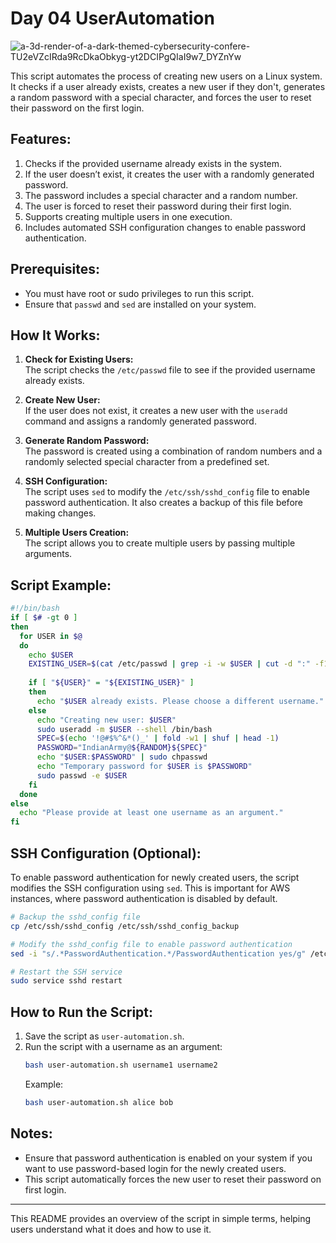 # Day 04 UserAutomation

![a-3d-render-of-a-dark-themed-cybersecurity-confere-TU2eVZcIRda9RcDkaObkyg-yt2DCIPgQIaI9w7_DYZnYw](https://github.com/user-attachments/assets/75314cc4-86a5-41bb-b47b-acb0d3765555)

This script automates the process of creating new users on a Linux system. It checks if a user already exists, creates a new user if they don't, generates a random password with a special character, and forces the user to reset their password on the first login.

## Features:
1. Checks if the provided username already exists in the system.
2. If the user doesn’t exist, it creates the user with a randomly generated password.
3. The password includes a special character and a random number.
4. The user is forced to reset their password during their first login.
5. Supports creating multiple users in one execution.
6. Includes automated SSH configuration changes to enable password authentication.

## Prerequisites:
- You must have root or sudo privileges to run this script.
- Ensure that `passwd` and `sed` are installed on your system.

## How It Works:
1. **Check for Existing Users:**  
   The script checks the `/etc/passwd` file to see if the provided username already exists.
   
2. **Create New User:**  
   If the user does not exist, it creates a new user with the `useradd` command and assigns a randomly generated password.
   
3. **Generate Random Password:**  
   The password is created using a combination of random numbers and a randomly selected special character from a predefined set.
   
4. **SSH Configuration:**  
   The script uses `sed` to modify the `/etc/ssh/sshd_config` file to enable password authentication. It also creates a backup of this file before making changes.
   
5. **Multiple Users Creation:**  
   The script allows you to create multiple users by passing multiple arguments.

## Script Example:

```bash
#!/bin/bash
if [ $# -gt 0 ]
then
  for USER in $@
  do
    echo $USER
    EXISTING_USER=$(cat /etc/passwd | grep -i -w $USER | cut -d ":" -f1)
    
    if [ "${USER}" = "${EXISTING_USER}" ]
    then
      echo "$USER already exists. Please choose a different username."
    else
      echo "Creating new user: $USER"
      sudo useradd -m $USER --shell /bin/bash
      SPEC=$(echo '!@#$%^&*()_' | fold -w1 | shuf | head -1)
      PASSWORD="IndianArmy@${RANDOM}${SPEC}"
      echo "$USER:$PASSWORD" | sudo chpasswd
      echo "Temporary password for $USER is $PASSWORD"
      sudo passwd -e $USER
    fi
  done
else
  echo "Please provide at least one username as an argument."
fi
```

## SSH Configuration (Optional):
To enable password authentication for newly created users, the script modifies the SSH configuration using `sed`. This is important for AWS instances, where password authentication is disabled by default.

```bash
# Backup the sshd_config file
cp /etc/ssh/sshd_config /etc/ssh/sshd_config_backup

# Modify the sshd_config file to enable password authentication
sed -i "s/.*PasswordAuthentication.*/PasswordAuthentication yes/g" /etc/ssh/sshd_config

# Restart the SSH service
sudo service sshd restart
```

## How to Run the Script:
1. Save the script as `user-automation.sh`.
2. Run the script with a username as an argument:
   ```bash
   bash user-automation.sh username1 username2
   ```
   Example:
   ```bash
   bash user-automation.sh alice bob
   ```

## Notes:
- Ensure that password authentication is enabled on your system if you want to use password-based login for the newly created users.
- This script automatically forces the new user to reset their password on first login.

---

This README provides an overview of the script in simple terms, helping users understand what it does and how to use it.
